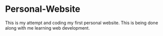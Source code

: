 # Personal-Website

This is my attempt and coding my first personal website. This is being done along with me learning web development.
